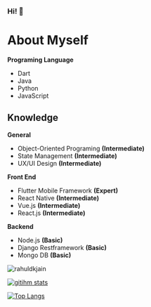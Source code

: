 ### Hi! 👋

# About Myself


**Programing Language**
 - Dart
 - Java
 - Python
 - JavaScript

## Knowledge
**General**
 - Object-Oriented Programing **(Intermediate)**
  - State Management **(Intermediate)**
  - UX/UI Design **(Intermediate)**

**Front End**
- Flutter Mobile Framework **(Expert)**
- React Native **(Intermediate)**
- Vue.js **(Intermediate)**
- React.js **(Intermediate)**

**Backend**
- Node.js **(Basic)**
- Django Restframework **(Basic)**
- Mongo DB **(Basic)**
<p align="left">
<img src=https://github-readme-stats.vercel.app/api?username=KalimaPz&show_icons=true&include_all_commits=true&count_private=true alt=rahuldkjain />
</p> 

[![gitihm stats](https://github-readme-stats.vercel.app/api/wakatime?username=KalimaPz&layout=compact)](https://github.com/anuraghazra/github-readme-stats)

[![Top Langs](https://github-readme-stats.vercel.app/api/top-langs/?username=KalimaPz&layout=compact)](https://github.com/anuraghazra/github-readme-stats)

